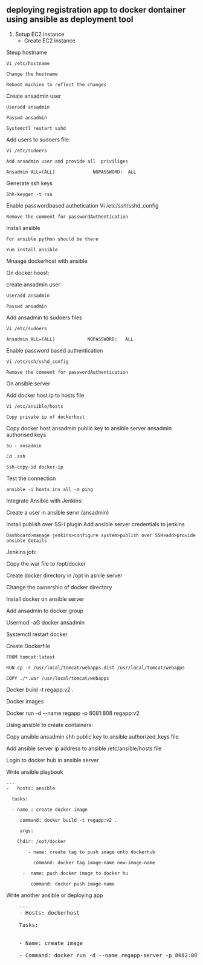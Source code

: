 ## deploying registration app to docker dontainer using ansible as deployment tool

1.	Setup EC2 instance
    - Create EC2 instance
  

Steup hostname

	Vi /etc/hostname
	
	Change the hostname
	
	Reboot machine to reflect the changes
	
Create ansadmin user
	
	Useradd ansadmin
	
	Passwd ansadmin
	
	Systemctl restart sshd

Add users to sudoers file

	Vi /etc/sudoers
	
	Add ansadmin user and provide all  priviliges
	
	Ansadmin ALL=(ALL)              NOPASSWORD:  ALL
	
Generate ssh keys
	
	Shh-keygen -t rsa
Enable passwordbased authetication
	Vi /etc/ssh/sshd_config
	
	Remove the comment for passwordAuthentication
	
Install ansible 
	
	For ansible python should be there

	Yum install ansible
	
	
Mnaage dockerhost with ansible

On docker hoost:

 create ansadmin user

	Useradd ansadmin
	
	Passwd ansadmin

Add ansadmin to sudoers files

	Vi /etc/sudoers
	
	Ansadmin ALL=(ALL)            NOPASSWORD:   ALL

Enable password based authentication

	Vi /etc/ssh/sshd_config
	
	Remove the comment for passwordAuthentication
	

On ansible server

Add docker host ip to hosts file

	Vi /etc/ansible/hosts
	
	Copy private ip of dockerhost
	

Copy docker host ansadmin public key to ansible server ansadmin authorised keys

	Su - ansadmin
	
	Cd .ssh
	
	Ssh-copy-id docker-ip

Test the connection

	ansible -i hosts.inv all -m ping
	
	
Integrate Ansible with Jenkins:

Create a user in ansible servr (ansadmin)

Install publish over SSH plugin
Add ansible server credentials to jenkins

	Dashboard>manage jenkins>configure system>publish over SSH>add>provide ansible details
	

Jenkins job:

Copy the war file to /opt/docker

Create docker directory in /opt in asnile server

Change the ownershio of docker directory

Install docker on ansible server

Add ansadmin to docker group

Usermod -aG docker ansadmin

Systemctl restart docker

Create Dockerfile

	FROM tomcat:latest
	
	RUN cp -r /usr/local/tomcat/webapps.dist /usr/local/tomcat/webapps
	
	COPY ./*.war /usr/local/tomcat/webapps
	
Docker build -t regapp:v2 .

Docker images

Docker run -d --name regapp -p 8081:808 regapp:v2


Using ansible to create containers:

Copy ansible ansadmin shh public key to ansible authorized_keys file

Add ansible server ip address to ansible /etc/ansible/hosts file

Login to docker hub in ansible server

Write ansible playbook

	---
	-   hosts: ansible
	
	  tasks: 
	
	  - name : create docker image
	
	     command: docker build -t regapp:v2 .
	
	     args:
	
		Chdir: /opt/docker
		
            - name: create tag to push image onto dockerhub

              command: docker tag image-name new-image-name

          -  name: push docker image to docker hu

             command: docker push image-name

Write another ansible or deploying app
<pre>
	---
	- Hosts: dockerhost
	
	Tasks:

	
	- Name: create image
	
	- Command: docker run -d --name regapp-server -p 8082:8080 dockerimage
</pre>


